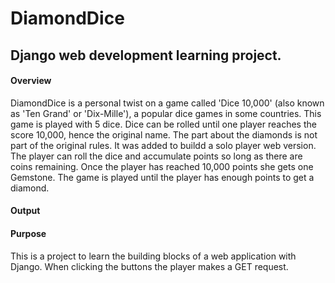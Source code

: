 # DiamondDice
## Django web development learning project. 

#### Overview 
DiamondDice is a personal twist on  a game called 'Dice 10,000' (also known as 'Ten Grand' or  'Dix-Mille'), a popular dice games in some countries. This game is played with 5 dice. Dice can be rolled until one player reaches the score 10,000, hence the original name. The part about the diamonds is not part of the original rules. It was added to buildd a solo player web version. The player can roll the dice and accumulate points so long as there are coins remaining. Once the player has reached 10,000 points she gets one Gemstone. The game is played until the player has enough points to get a diamond.  

#### Output 

#### Purpose 
This is a  project to learn the building blocks of a web application with Django. When clicking the buttons the player makes a GET request. 
